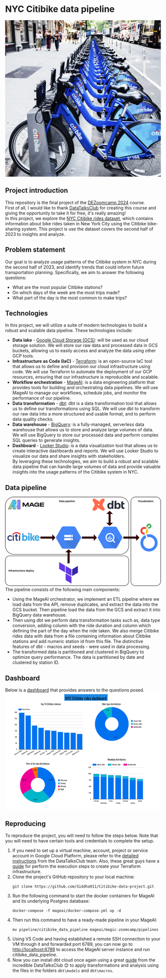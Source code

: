# NYC Citibike data pipeline
![Alt text](images/Citibikes-NYC-916126092.webp)
## **Project introduction** 
This repository is the final project of the [DEZoomcamp 2024](https://github.com/DataTalksClub/data-engineering-zoomcamp/tree/main) course. \
First of all, I would like to thank [DataTalksClub](https://github.com/DataTalksClub) for creating this course and giving the opportunity to take it for free, it's really amazing! \
In this project, we explore the [NYC Citibike rides dataset](https://s3.amazonaws.com/tripdata/index.html), which contains information about bike rides taken in New York City using the Citibike bike-sharing system. This project is use the dataset covers the second half of 2023 to insights and analyze.
## **Problem statement**
Our goal is to analyze usage patterns of the Citibike system in NYC during the second half of 2023, and identify trends that could inform future transportation planning. Specifically, we aim to answer the following questions: 
- What are the most popular Citibike stations?
- On which days of the week are the most trips made?
- What part of the day is the most common to make trips?
## **Technologies**
In this project, we will utilize a suite of modern technologies to build a robust and scalable data pipeline. These technologies include:
- **Data lake** - [Google Cloud Storage (GCS)](https://cloud.google.com/storage): will be used as our cloud storage solution. We will store our raw data and processed data in GCS buckets, allowing us to easily access and analyze the data using other GCP tools.
- **Infrastructure as Code (IaC)** - [Terraform](https://www.terraform.io/): is an open-source IaC tool that allows us to define and provision our cloud infrastructure using code. We will use Terraform to automate the deployment of our GCP resources, ensuring that our infrastructure is reproducible and scalable.
- **Workflow orchestration** - [MageAI](https://www.mage.ai/): is a data engineering platform that provides tools for building and orchestrating data pipelines. We will use MageAI to manage our workflows, schedule jobs, and monitor the performance of our pipeline.
- **Data transformation** - [dbt](https://www.getdbt.com/): dbt is a data transformation tool that allows us to define our transformations using SQL. We will use dbt to transform our raw data into a more structured and usable format, and to perform data quality checks.
- **Data warehouse** - [BigQuery](https://cloud.google.com/bigquery): is a fully-managed, serverless data warehouse that allows us to store and analyze large volumes of data. We will use BigQuery to store our processed data and perform complex SQL queries to generate insights.
- **Dashboard** - [Looker Studio](https://lookerstudio.google.com/): is a data visualization tool that allows us to create interactive dashboards and reports. We will use Looker Studio to visualize our data and share insights with stakeholders. \
By leveraging these technologies, we aim to build a robust and scalable data pipeline that can handle large volumes of data and provide valuable insights into the usage patterns of the Citibike system in NYC.
## **Data pipeline**
![Alt text](images/pipeline.png)
The pipeline consists of the following main components:
- Using the MageAI orchestrator, we implement an ETL pipeline where we load data from the API, remove duplicates, and extract the data into the GCS bucket. Then pipeline load the data from the GCS and extract it into BigQuery data warehouse.
- Then using dbt we perform data transformation tasks such as, data type conversion, adding column with the ride duration and column which defining the part of the day when the ride taken. We also merge Citibike rides data with data from a file containing information about Citibike stations and add numeric station id from this file. The distinctive features of dbt - macros and seeds - were used in data processing.
- The transformed data is partitioned and clustered in BigQuery to optimize query performance. The data is partitioned by date and clustered by station ID.
## **Dashboard**
Below is a [dashboard](https://lookerstudio.google.com/s/hVFgIfuZ_GM) that provides answers to the questions posed. 
![Alt text](images/citibike_dashoard.png)
## **Reproducing**
To reproduce the project, you will need to follow the steps below. Note that you will need to have certain tools and credentials to complete the setup. 
  1. If you need to set up a virtual machine, account, project or service account in Google Cloud Platform, please refer to the [detailed instructions](https://github.com/DataTalksClub/data-engineering-zoomcamp/tree/main/01-docker-terraform/1_terraform_gcp) from the DataTalksClub team. Also, these great guys have a [guide](https://github.com/DataTalksClub/data-engineering-zoomcamp/tree/main/01-docker-terraform/1_terraform_gcp/terraform) for perform the execution steps to create your Terraform infrastructure.
  2. Clone the project's GitHub repository to your local machine:
     ```
     git clone https://github.com/Siddha911/Citibike-data-project.git
  3. Run the following command to start the docker containers for MageAI and its underlying Postgres database:
     ```
     docker-compose -f mageai/docker-compose.yml up -d
  4. Then run this command to have a ready-made pipeline in your MageAI:
     ```
     mv pipeline/citibike_data_pipeline mageai/magic-zoomcamp/pipelines
  5. Using VS Code and having established a remote SSH connection to your VM through it and forwarded port 6789, you can now go to [http://localhost:6789](http://localhost:6789) to access the MageAI server instance and run citibike_data_pipeline.
  6. Now you can install dbt cloud once again using a great [guide](https://github.com/DataTalksClub/data-engineering-zoomcamp/blob/main/04-analytics-engineering/dbt_cloud_setup.md) from the incredible DataTalksClub 😊 to apply transformations and analysis using the files in the folders `dbt\models` and `dbt\macros`.

